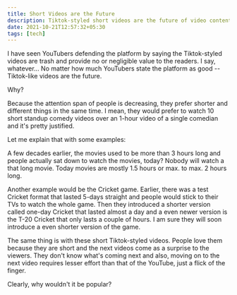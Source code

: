```yaml
---
title: Short Videos are the Future
description: Tiktok-styled short videos are the future of video content.
date: 2021-10-21T12:57:32+05:30
tags: [tech]
---
```


I have seen YouTubers defending the platform by saying the Tiktok-styled videos are trash and provide no or negligible value to the readers. I say, whatever... No matter how much YouTubers state the platform as good -- Tiktok-like videos are the future.

Why?

Because the attention span of people is decreasing, they prefer shorter and different things in the same time. I mean, they would prefer to watch 10 short standup comedy videos over an 1-hour video of a single comedian and it's pretty justified.

Let me explain that with some examples:

A few decades earlier, the movies used to be more than 3 hours long and people actually sat down to watch the movies, today? Nobody will watch a that long movie. Today movies are mostly 1.5 hours or max. to max. 2 hours long.

Another example would be the Cricket game. Earlier, there was a test Cricket format that lasted 5-days straight and people would stick to their TVs to watch the whole game. Then they introduced a shorter version called one-day Cricket that lasted almost a day and a even newer version is the T-20 Cricket that only lasts a couple of hours. I am sure they will soon introduce a even shorter version of the game.

The same thing is with these short Tiktok-styled videos. People love them because they are short and the next videos come as a surprise to the viewers. They don't know what's coming next and also, moving on to the next video requires lesser effort than that of the YouTube, just a flick of the finger.

Clearly, why wouldn't it be popular?